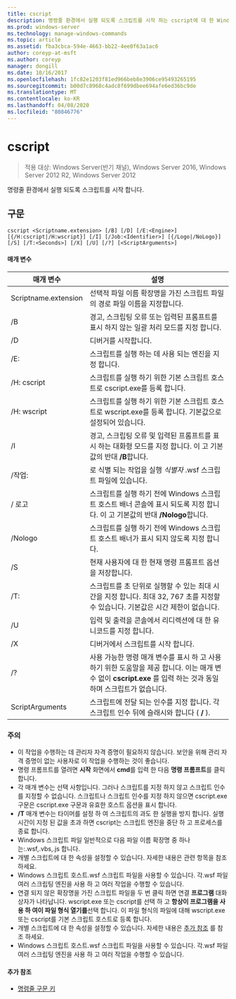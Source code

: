 ```yaml
---
title: cscript
description: 명령줄 환경에서 실행 되도록 스크립트를 시작 하는 cscript에 대 한 Windows 명령 항목입니다.
ms.prod: windows-server
ms.technology: manage-windows-commands
ms.topic: article
ms.assetid: fba3cbca-594e-4663-bb22-4ee0f63a1ac6
author: coreyp-at-msft
ms.author: coreyp
manager: dongill
ms.date: 10/16/2017
ms.openlocfilehash: 1fc82e1203f81ed966beb8e3906ce95493265195
ms.sourcegitcommit: b00d7c8968c4adc8f699dbee694afe6ed36bc9de
ms.translationtype: MT
ms.contentlocale: ko-KR
ms.lasthandoff: 04/08/2020
ms.locfileid: "80846776"
---
```

# <a name="cscript"></a>cscript

>적용 대상: Windows Server(반기 채널), Windows Server 2016, Windows Server 2012 R2, Windows Server 2012

명령줄 환경에서 실행 되도록 스크립트를 시작 합니다.

## <a name="syntax"></a>구문
```
cscript <Scriptname.extension> [/B] [/D] [/E:<Engine>] [{/H:cscript|/H:wscript}] [/I] [/Job:<Identifier>] [{/Logo|/NoLogo}] [/S] [/T:<Seconds>] [/X] [/U] [/?] [<ScriptArguments>]
```
#### <a name="parameters"></a>매개 변수

|      매개 변수       |                                                                      설명                                                                       |
|----------------------|--------------------------------------------------------------------------------------------------------------------------------------------------------|
| Scriptname.extension |                                 선택적 파일 이름 확장명을 가진 스크립트 파일의 경로 파일 이름을 지정합니다.                                 |
|          /B          |                                경고, 스크립팅 오류 또는 입력된 프롬프트를 표시 하지 않는 일괄 처리 모드를 지정 합니다.                                |
|          /D          |                                                                  디버거를 시작합니다.                                                                  |
|     /E:<Engine>      |                                                  스크립트를 실행 하는 데 사용 되는 엔진을 지정 합니다.                                                  |
|      /H: cscript      |                                         스크립트를 실행 하기 위한 기본 스크립트 호스트로 cscript.exe를 등록 합니다.                                          |
|      /H: wscript      |                               스크립트를 실행 하기 위한 기본 스크립트 호스트로 wscript.exe를 등록 합니다. 기본값으로 설정되어 있습니다.                               |
|          /I          |        경고, 스크립팅 오류 및 입력된 프롬프트를 표시 하는 대화형 모드를 지정 합니다. 이 고 기본값의 반대 **/B**합니다.         |
|  /작업:<Identifier>   |                                             로 식별 되는 작업을 실행 *식별자* .wsf 스크립트 파일에 있습니다.                                             |
|        / 로고         | 스크립트를 실행 하기 전에 Windows 스크립트 호스트 배너 콘솔에 표시 되도록 지정 합니다. 이 고 기본값의 반대 **/Nologo**합니다. |
|       /Nologo        |                                 스크립트를 실행 하기 전에 Windows 스크립트 호스트 배너가 표시 되지 않도록 지정 합니다.                                 |
|          /S          |                                             현재 사용자에 대 한 현재 명령 프롬프트 옵션을 저장합니다.                                             |
|     /T:<Seconds>     |            스크립트를 초 단위로 실행할 수 있는 최대 시간을 지정 합니다. 최대 32, 767 초를 지정할 수 있습니다. 기본값은 시간 제한이 없습니다.             |
|          /U          |                                      입력 및 출력을 콘솔에서 리디렉션에 대 한 유니코드를 지정 합니다.                                       |
|          /X          |                                                           디버거에서 스크립트를 시작 합니다.                                                           |
|          /?          |  사용 가능한 명령 매개 변수를 표시 하 고 사용 하기 위한 도움말을 제공 합니다. 이는 매개 변수 없이 **cscript.exe** 를 입력 하는 것과 동일 하며 스크립트가 없습니다.  |
|   ScriptArguments    |                        스크립트에 전달 되는 인수를 지정 합니다. 각 스크립트 인수 뒤에 슬래시와 합니다 ( **/** ).                         |

### <a name="remarks"></a>주의
-   이 작업을 수행하는 데 관리자 자격 증명이 필요하지 않습니다. 보안을 위해 관리 자격 증명이 없는 사용자로 이 작업을 수행하는 것이 좋습니다.
-   명령 프롬프트를 열려면 **시작** 화면에서 **cmd**를 입력 한 다음 **명령 프롬프트**를 클릭 합니다.
-   각 매개 변수는 선택 사항입니다. 그러나 스크립트를 지정 하지 않고 스크립트 인수를 지정할 수 없습니다. 스크립트나 스크립트 인수를 지정 하지 않으면 cscript.exe 구문은 cscript.exe 구문과 유효한 호스트 옵션을 표시 합니다.
-   **/T** 매개 변수는 타이머를 설정 하 여 스크립트의 과도 한 실행을 방지 합니다. 실행 시간이 지정 된 값을 초과 하면 cscript는 스크립트 엔진을 중단 하 고 프로세스를 종료 합니다.
-   Windows 스크립트 파일 일반적으로 다음 파일 이름 확장명 중 하나는:.wsf,.vbs,.js 합니다.
-   개별 스크립트에 대 한 속성을 설정할 수 있습니다. 자세한 내용은 관련 항목을 참조하세요.
-   Windows 스크립트 호스트.wsf 스크립트 파일을 사용할 수 있습니다. 각.wsf 파일 여러 스크립팅 엔진을 사용 하 고 여러 작업을 수행할 수 있습니다.
-   연결 되지 않은 확장명을 가진 스크립트 파일을 두 번 클릭 하면 연결 **프로그램** 대화 상자가 나타납니다. wscript.exe 또는 cscript를 선택 하 고 **항상이 프로그램을 사용 하 여이 파일 형식 열기를**선택 합니다. 이 파일 형식의 파일에 대해 wscript.exe 또는 cscript를 기본 스크립트 호스트로 등록 합니다.
-   개별 스크립트에 대 한 속성을 설정할 수 있습니다. 자세한 내용은 [추가 참조](#BKMK_references) 를 참조 하세요.
-   Windows 스크립트 호스트.wsf 스크립트 파일을 사용할 수 있습니다. 각.wsf 파일 여러 스크립팅 엔진을 사용 하 고 여러 작업을 수행할 수 있습니다.

#### <a name="additional-references"></a><a name=BKMK_references></a>추가 참조

- [명령줄 구문 키](command-line-syntax-key.md)
